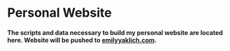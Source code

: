 # Personal Website

#### The scripts and data necessary to build my personal website are located here. Website will be pushed to [emilyyaklich.com](https://emilyyaklich.com). 

